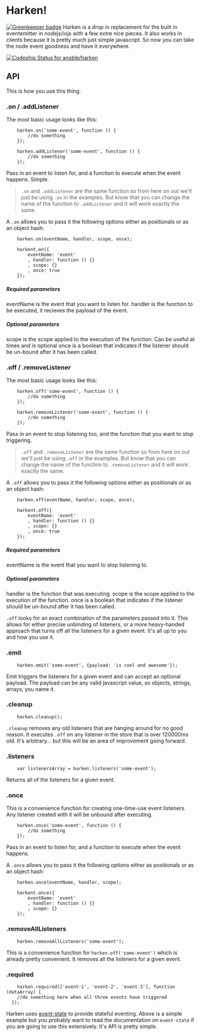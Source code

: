 # Harken!

[![Greenkeeper badge](https://badges.greenkeeper.io/ansble/harken.svg)](https://greenkeeper.io/)
Harken is a drop in replacement for the built in eventemitter in nodejs/iojs with a few extre nice pieces. It also works in clients because it is pretty much just simple javascript. So now you can take the node event goodness and have it everywhere.

[ ![Codeship Status for ansble/harken](https://codeship.com/projects/f07390c0-352f-0133-3b06-06da35d24f74/status?branch=master)](https://codeship.com/projects/100700)
## API

This is how you use this thing.

### .on / .addListener
The most basic usage looks like this:
```
    harken.on('some-event', function () {
        //do something
    });

    harken.addListener('some-event', function () {
        //do something
    });
```
Pass in an event to listen for, and a function to execute when the event happens. Simple.

>`.on` and `.addListener` are the same function so from here on out we'll just be using `.on` in the examples. But know that you can change the name of the function to `.addListener` and it will work exactly the same.

A `.on` allows you to pass it the following options either as positionals or as an object hash:
```
    harken.on(eventName, handler, scope, once);

    harkent.on({
        eventName: 'event'
        , handler: function () {}
        , scope: {}
        , once: true
    });
```
##### Required parameters
eventName is the event that you want to listen for.
handler is the function to be executed, it recieves the payload of the event.

##### Optional parameters
scope is the scope applied to the execution of the function. Can be useful at times and is optional
once is a boolean that indicates if the listener should be un-bound after it has been called.

### .off / .removeListener
The most basic usage looks like this:
```
    harken.off('some-event', function () {
        //do something
    });

    harken.removeListener('some-event', function () {
        //do something
    });
```
Pass in an event to stop listening too, and the function that you want to stop triggering.

>`.off` and `.removeListener` are the same function so from here on out we'll just be using `.off` in the examples. But know that you can change the name of the function to `.removeListener` and it will work exactly the same.

A `.off` allows you to pass it the following options either as positionals or as an object hash:
```
    harken.off(eventName, handler, scope, once);

    harkent.off({
        eventName: 'event'
        , handler: function () {}
        , scope: {}
        , once: true
    });
```
##### Required parameters
eventName is the event that you want to stop listening to.

##### Optional parameters
handler is the function that was executing.
scope is the scope applied to the execution of the function.
once is a boolean that indicates if the listener should be un-bound after it has been called.

`.off` looks for an exact combination of the parameters passed into it. This allows for either precise unbinding of listeners, or a more heavy-handed approach that turns off all the listeners for a given event. It's all up to you and how you use it.

### .emit
```
    harken.emit('some-event', {payload: 'is cool and awesome'});
```

Emit triggers the listeners for a given event and can accept an optional payload. The payload can be any valid javascript value, so objects, strings, arrays, you name it.

### .cleanup
```
    harken.cleanup();
```

`.cleanup` removes any old listeners that are hanging around for no good reason. It executes `.off` on any listener in the store that is over 120000ms old. It's arbitrary... but this will be an area of improvement going forward.

### .listeners
```
    var listenersArray = harken.listeners('some-event');
```
Returns all of the listeners for a given event.

### .once
This is a convenience function for creating one-time-use event listeners. Any listener created with it will be unbound after executing.
```
    harken.once('some-event', function () {
        //do something
    });
```
Pass in an event to listen for, and a function to execute when the event happens.

A `.once` allows you to pass it the following options either as positionals or as an object hash:
```
    harken.once(eventName, handler, scope);

    harkent.once({
        eventName: 'event'
        , handler: function () {}
        , scope: {}
    });
```
### .removeAllListeners
```
    harken.removeAllListeners('some-event');
```

This is a convenience function for `harken.off('some-event')` which is already pretty convenient. It removes all the listeners for a given event.

### .required
```
    harken.required(['event-1', 'event-2', 'event-3'], function (dataArray) {
    //do something here when all three events have triggered
  });
```
Harken uses [event-state](https://www.npmjs.com/package/event-state) to provide stateful eventing. Above is a simple example but you probably want to read the documentation on `event-state` if you are going to use this extensively. It's API is pretty simple.

